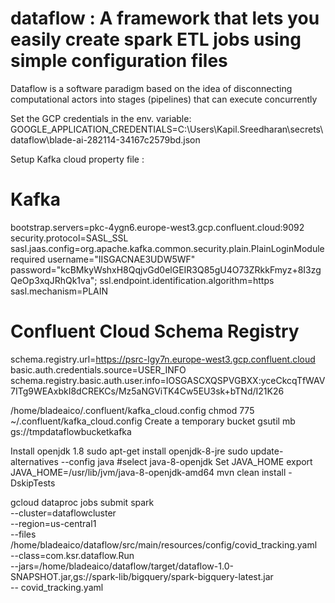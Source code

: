 # dataflow : A  framework that lets you easily create spark ETL jobs  using simple configuration files

Dataflow is a software paradigm based on the idea of disconnecting computational actors into stages (pipelines) that can execute concurrently

Set the GCP credentials in the env. variable:
GOOGLE_APPLICATION_CREDENTIALS=C:\Users\Kapil.Sreedharan\secrets\dataflow\blade-ai-282114-34167c2579bd.json
 
Setup Kafka cloud property file :
# Kafka
bootstrap.servers=pkc-4ygn6.europe-west3.gcp.confluent.cloud:9092
security.protocol=SASL_SSL
sasl.jaas.config=org.apache.kafka.common.security.plain.PlainLoginModule required username="IISGACNAE3UDW5WF" password="kcBMkyWshxH8QqjvGd0elGEIR3Q85gU4O73ZRkkFmyz+8I3zgQeOp3xqJRhQk1va";
ssl.endpoint.identification.algorithm=https
sasl.mechanism=PLAIN

# Confluent Cloud Schema Registry
schema.registry.url=https://psrc-lgy7n.europe-west3.gcp.confluent.cloud
basic.auth.credentials.source=USER_INFO
schema.registry.basic.auth.user.info=IOSGASCXQSPVGBXX:yceCkcqTfWAV7ITg9WEAxbkI8dCREKCs/Mz5aNGViTK4Cw5EU3sk+bTNd/I21K26

/home/bladeaico/.confluent/kafka_cloud.config
chmod 775 ~/.confluent/kafka_cloud.config
Create a temporary bucket 
gsutil mb gs://tmpdataflowbucketkafka


Install openjdk 1.8
sudo apt-get install openjdk-8-jre
sudo update-alternatives --config java
#select java-8-openjdk
Set JAVA_HOME
export JAVA_HOME=/usr/lib/jvm/java-8-openjdk-amd64
mvn clean install -DskipTests

gcloud dataproc jobs submit spark \
--cluster=dataflowcluster  \
--region=us-central1 \
--files /home/bladeaico/dataflow/src/main/resources/config/covid_tracking.yaml \
--class=com.ksr.dataflow.Run \
--jars=/home/bladeaico/dataflow/target/dataflow-1.0-SNAPSHOT.jar,gs://spark-lib/bigquery/spark-bigquery-latest.jar \
-- covid_tracking.yaml
